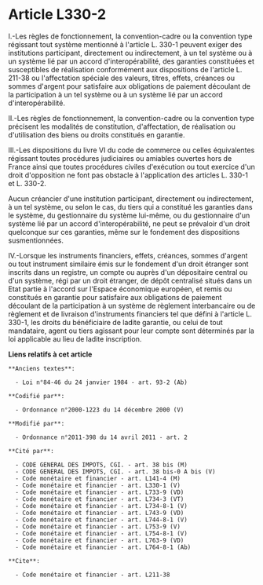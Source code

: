 # Article L330-2

I.-Les règles de fonctionnement, la convention-cadre ou la convention type régissant tout système mentionné à l'article L.
330-1 peuvent exiger des institutions participant, directement ou indirectement, à un tel système ou à un système lié par un
accord d'interopérabilité, des garanties constituées et susceptibles de réalisation conformément aux dispositions de
l'article L. 211-38 ou l'affectation spéciale des valeurs, titres, effets, créances ou sommes d'argent pour satisfaire aux
obligations de paiement découlant de la participation à un tel système ou à un système lié par un accord d'interopérabilité. 

II.-Les règles de fonctionnement, la convention-cadre ou la convention type précisent les modalités de constitution,
d'affectation, de réalisation ou d'utilisation des biens ou droits constitués en garantie. 

III.-Les dispositions du livre VI du code de commerce ou celles équivalentes régissant toutes procédures judiciaires ou
amiables ouvertes hors de France ainsi que toutes procédures civiles d'exécution ou tout exercice d'un droit d'opposition ne
font pas obstacle à l'application des articles L. 330-1 et L. 330-2. 

Aucun créancier d'une institution participant, directement ou indirectement, à un tel système, ou selon le cas, du tiers qui
a constitué les garanties dans le système, du gestionnaire du système lui-même, ou du gestionnaire d'un système lié par un
accord d'interopérabilité, ne peut se prévaloir d'un droit quelconque sur ces garanties, même sur le fondement des
dispositions susmentionnées. 

IV.-Lorsque les instruments financiers, effets, créances, sommes d'argent ou tout instrument similaire émis sur le fondement
d'un droit étranger sont inscrits dans un registre, un compte ou auprès d'un dépositaire central ou d'un système, régi par un
droit étranger, de dépôt centralisé situés dans un Etat partie à l'accord sur l'Espace économique européen, et remis ou
constitués en garantie pour satisfaire aux obligations de paiement découlant de la participation à un système de règlement
interbancaire ou de règlement et de livraison d'instruments financiers tel que défini à l'article L. 330-1, les droits du
bénéficiaire de ladite garantie, ou celui de tout mandataire, agent ou tiers agissant pour leur compte sont déterminés par la
loi applicable au lieu de ladite inscription.

**Liens relatifs à cet article**

	**Anciens textes**:

	  - Loi n°84-46 du 24 janvier 1984 - art. 93-2 (Ab)

	**Codifié par**:

	  - Ordonnance n°2000-1223 du 14 décembre 2000 (V)

	**Modifié par**:

	  - Ordonnance n°2011-398 du 14 avril 2011 - art. 2

	**Cité par**:

	  - CODE GENERAL DES IMPOTS, CGI. - art. 38 bis (M)
	  - CODE GENERAL DES IMPOTS, CGI. - art. 38 bis-0 A bis (V)
	  - Code monétaire et financier - art. L141-4 (M)
	  - Code monétaire et financier - art. L330-1 (V)
	  - Code monétaire et financier - art. L733-9 (VD)
	  - Code monétaire et financier - art. L734-3 (VT)
	  - Code monétaire et financier - art. L734-8-1 (V)
	  - Code monétaire et financier - art. L743-9 (VD)
	  - Code monétaire et financier - art. L744-8-1 (V)
	  - Code monétaire et financier - art. L753-9 (V)
	  - Code monétaire et financier - art. L754-8-1 (V)
	  - Code monétaire et financier - art. L763-9 (VD)
	  - Code monétaire et financier - art. L764-8-1 (Ab)

	**Cite**:

	  - Code monétaire et financier - art. L211-38
